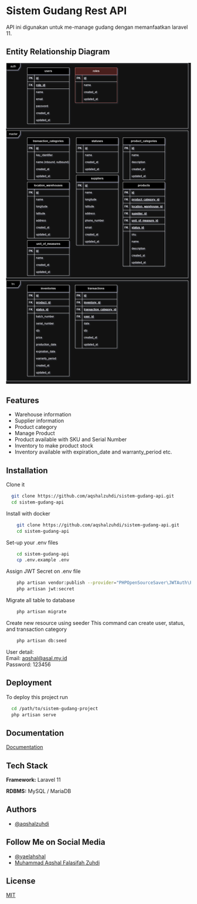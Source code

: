 
# Sistem Gudang Rest API

API ini digunakan untuk me-manage gudang dengan memanfaatkan laravel 11.


## Entity Relationship Diagram

![Entity Relationship Diagrams](images/sistem-gudang-erd.png)


## Features

- Warehouse information
- Supplier information
- Product category
- Manage Product
- Product available with SKU and Serial Number
- Inventory to make product stock
- Inventory available with expiration_date and warranty_period
etc.


## Installation

Clone it

```bash
  git clone https://github.com/aqshalzuhdi/sistem-gudang-api.git
  cd sistem-gudang-api
```

Install with docker

```bash
    git clone https://github.com/aqshalzuhdi/sistem-gudang-api.git
    cd sistem-gudang-api
```

Set-up your .env files

```bash
    cd sistem-gudang-api
    cp .env.example .env
```

Assign JWT Secret on .env file

```bash
    php artisan vendor:publish --provider="PHPOpenSourceSaver\JWTAuth\Providers\LaravelServiceProvider"
    php artisan jwt:secret
```

Migrate all table to database

```bash
    php artisan migrate
```

Create new resource using seeder
This command can create user, status, and transaction category

```bash
    php artisan db:seed
```

User detail: \
Email: aqshal@asal.my.id \
Password: 123456
## Deployment

To deploy this project run

```bash
  cd /path/to/sistem-gudang-project
  php artisan serve
```


## Documentation

[Documentation](https://linktodocumentation)


## Tech Stack

**Framework:** Laravel 11

**RDBMS:** MySQL / MariaDB
## Authors

- [@aqshalzuhdi](https://www.github.com/aqshalzuhdi)

## Follow Me on Social Media

- [@yaelahshal](https://www.instagram.com/yaelahshal)
- [Muhammad Aqshal Falasifah Zuhdi](https://www.linkedin.com/in/muhammad-aqshal-falasifah-zuhdi-853165274/)


## License

[MIT](https://choosealicense.com/licenses/mit/)

